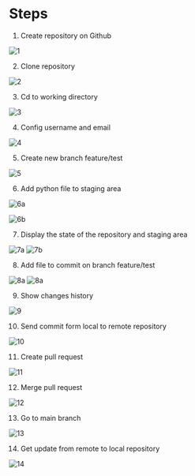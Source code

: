 # Steps

1.	Create repository on Github
   
![1](https://github.com/user-attachments/assets/27d61e6f-594b-4a24-84a0-69cddc183dc2)

2.	Clone repository
   
![2](https://github.com/user-attachments/assets/162d2594-496c-491f-a207-9de8b5be71e9)

3.	Cd to working directory

![3](https://github.com/user-attachments/assets/998d8233-eb53-4f18-a6ed-b864172747c5)

4.	Config username and email
   
![4](https://github.com/user-attachments/assets/ba95c08a-0bc6-483e-9be5-4a818690b143)


5.	Create new branch feature/test

![5](https://github.com/user-attachments/assets/479abbe1-9d56-4ee6-9ffa-e7089cf0ec86)

6.	Add python file to staging area
    
![6a](https://github.com/user-attachments/assets/2fdec10e-9b8a-477e-aba5-a9393ad5005c)

![6b](https://github.com/user-attachments/assets/eb581cdf-9c23-42c0-9fde-4e9f2d80d224)

7.	Display the state of the repository and staging area

![7a](https://github.com/user-attachments/assets/0d2c7ec3-66f5-4077-8f86-7dc74dc11fe6)
![7b](https://github.com/user-attachments/assets/f10d8de7-4080-43f4-97aa-bfecb28382f3)

8.	Add file to commit on branch feature/test
    
![8a](https://github.com/user-attachments/assets/d070ff73-0f64-424e-a43e-45ff8529671e)
![8a](https://github.com/user-attachments/assets/3e9100db-245b-4b20-a11d-8a4319c3b062)

9.	Show changes history
    
![9](https://github.com/user-attachments/assets/de5b65d2-55da-4092-90c6-ea7d4c1e81af)

10.	Send commit form local to remote repository
    
![10](https://github.com/user-attachments/assets/e377150c-0b3d-42e6-94da-e5ce69eb5d20)

11.	Create pull request

![11](https://github.com/user-attachments/assets/f55eaec0-16da-4e4e-b991-a3193ee99ca0)

12.	Merge pull request
    
![12](https://github.com/user-attachments/assets/5a8ac403-ea7b-40e2-9d3b-2575b4192ede)

13.	Go to main branch
    
![13](https://github.com/user-attachments/assets/5145edae-3616-4380-9437-a1ae2f2f4790)

14.	Get update from remote to local repository

![14](https://github.com/user-attachments/assets/bde9201f-a480-4255-a48b-03725092bb5e)


